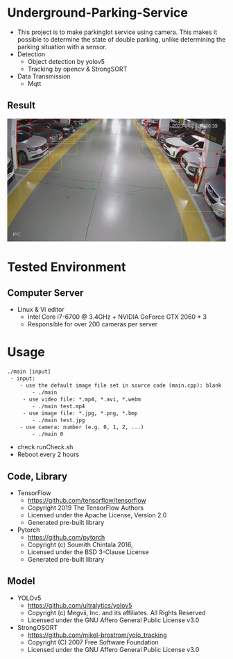 
# Underground-Parking-Service
- This project is to make parkinglot service using camera. This makes it possible to determine the state of double parking, unlike determining the parking situation with a sensor.
- Detection
    - Object detection by yolov5
    - Tracking by opencv & StrongSORT
- Data Transmission
    - Mqtt


## Result
![Alt text](runs/detect/exp/test_result.jpg)

# Tested Environment
## Computer Server
- Linux & Vi editor
    - Intel Core i7-6700 @ 3.4GHz + NVIDIA GeForce GTX 2060 * 3
    - Responsible for over 200 cameras per server

# Usage
```
./main [input]
 - input:
    - use the default image file set in source code (main.cpp): blank
        - ./main
     - use video file: *.mp4, *.avi, *.webm
        - ./main test.mp4
     - use image file: *.jpg, *.png, *.bmp
        - ./main test.jpg
    - use camera: number (e.g. 0, 1, 2, ...)
        - ./main 0
```

- check runCheck.sh
- Reboot every 2 hours


## Code, Library
- TensorFlow
    - https://github.com/tensorflow/tensorflow
    - Copyright 2019 The TensorFlow Authors
    - Licensed under the Apache License, Version 2.0
    - Generated pre-built library
- Pytorch
    - https://github.com/pytorch
    - Copyright (c) Soumith Chintala 2016, 
    - Licensed under the BSD 3-Clause License
    - Generated pre-built library

## Model
- YOLOv5
    - https://github.com/ultralytics/yolov5
    - Copyright (c) Megvii, Inc. and its affiliates. All Rights Reserved
    - Licensed under the GNU Affero General Public License v3.0
- StrongOSORT
    - https://github.com/mikel-brostrom/yolo_tracking
    - Copyright (C) 2007 Free Software Foundation
    - Licensed under the GNU Affero General Public License v3.0

